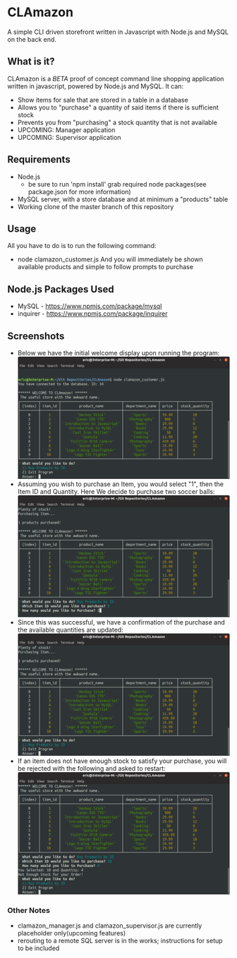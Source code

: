 # CLAmazon
A simple CLI driven storefront written in Javascript with Node.js and MySQL on the back end.
## What is it?
CLAmazon is a *BETA* proof of concept command line shopping application written in javascript, powered by Node.js and MySQL. 
It can:
* Show items for sale that are stored in a table in a database
* Allows you to "purchase" a quantity of said items if there is sufficient stock
* Prevents you from "purchasing" a stock quantity that is not available
* UPCOMING: Manager application
* UPCOMING: Supervisor application
## Requirements
* Node.js
    * be sure to run 'npm install' grab required node packages(see package.json for more information)
* MySQL server, with a store database and at minimum a "products" table
* Working clone of the master branch of this repository
## Usage
All you have to do is to run the following command: 
* node clamazon_customer.js
And you will immediately be shown available products and simple to follow prompts to purchase
## Node.js Packages Used
* MySQL - https://www.npmjs.com/package/mysql
* inquirer - https://www.npmjs.com/package/inquirer
## Screenshots
* Below we have the initial welcome display upon running the program:
![Alt text](/screenshots/mainprogram.png?raw=true "Main Program")
* Assuming you wish to purchase an Item, you would select "1", then the Item ID and Quantity. Here We decide to purchase two soccer balls:
![Alt text](/screenshots/about%20to%20purchase.png?raw=true "About to Purchase")
* Since this was successful, we have a confirmation of the purchase and the available quantities are updated:
![Alt text](/screenshots/after%20purchase.png?raw=true "After Purpose")
* If an item does not have enough stock to satisfy your purchase, you will be rejected with the following and asked to restart:
![Alt text](/screenshots/rejected.png?raw=true "Rejected")


### Other Notes
* clamazon_manager.js and clamazon_supervisor.js are currently placeholder only(upcoming features)
* rerouting to a remote SQL server is in the works; instructions for setup to be included
